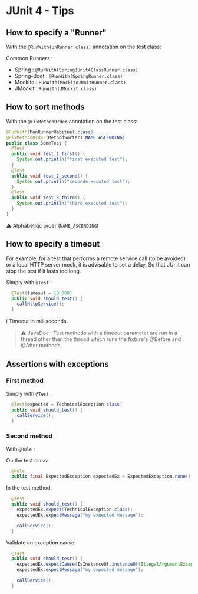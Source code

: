 # JUnit 4 - Tips

## How to specify a "Runner"

With the `@RunWith(UnRunner.class)` annotation on the test class:

Common Runners :

* Spring : `@RunWith(SpringJUnit4ClassRunner.class)`
* Spring-Boot : `@RunWith(SpringRunner.class)`
* Mockito : `RunWith(MockitoJUnitRunner.class)`
* JMockit : `RunWith(JMockit.class)`

## How to sort methods

With the `@FixMethodOrder` annotation on the test class:

```java
@RunWith(MonRunnerHabituel.class)
@FixMethodOrder(MethodSorters.NAME_ASCENDING)
public class SomeTest {
  @Test
  public void test_1_first() {
    System.out.println("first executed test");
  }
  @Test
  public void test_2_second() {
    System.out.println("seconde xecuted test");
  }
  @Test
  public void test_3_third() {
    System.out.println("third executed test");
  }
}
```

:warning: Alphabetiqc order (`NAME_ASCENDING`)

## How to specify a timeout

For example, for a test that performs a remote service call (to be avoided) or a local HTTP server mock, it is advisable to set a delay.
So that JUnit can stop the test if it lasts too long.

Simply with `@Test` :

```java
  @Test(timeout = 10_000)
  public void should_test() {
    callHttpService();
  }
```

:information_source: Timeout in milliseconds.

> :warning: JavaDoc : Test methods with a timeout parameter are run in a thread other than the thread which runs the fixture's @Before and @After methods.

## Assertions with exceptions

### First method

Simply with `@Test` :

```java
  @Test(expected = TechnicalException.class)
  public void should_test() {
    callService();
  }
```

### Second method

With `@Rule` :

On the test class:

```java
  @Rule
  public final ExpectedException expectedEx = ExpectedException.none();
```

In the test method:

```java
  @Test
  public void should_test() {
    expectedEx.expect(TechnicalException.class);
    expectedEx.expectMessage("my expected message");

    callService();
  }
```

Validate an exception cause:

```java
  @Test
  public void should_test() {
    expectedEx.expectCause(IsInstanceOf.instanceOf(IllegalArgumentException.class));
    expectedEx.expectMessage("my expected message");

    callService();
  }
```

